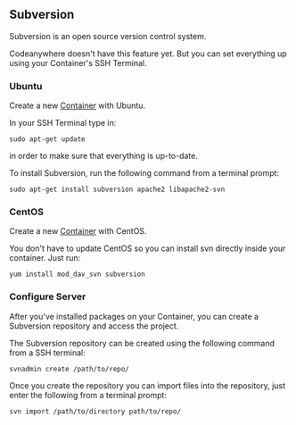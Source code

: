 ## Subversion

Subversion is an open source version control system.

Codeanywhere doesn't have this feature yet. But you can set everything up using your Container's SSH Terminal.

### Ubuntu

Create a new [Container](#container) with Ubuntu.

In your SSH Terminal type in:

~~~~
sudo apt-get update
~~~~

in order to make sure that everything is up-to-date.

To install Subversion, run the following command from a terminal prompt:

~~~~
sudo apt-get install subversion apache2 libapache2-svn
~~~~

### CentOS

Create a new [Container](#container) with CentOS.

You don't have to update CentOS so you can install svn directly inside your container. Just run:

~~~~
yum install mod_dav_svn subversion
~~~~

### Configure Server
After you've installed packages on your Container, you can create a Subversion repository and access the project.

The Subversion repository can be created using the following command from a SSH terminal:

~~~~
svnadmin create /path/to/repo/
~~~~

Once you create the repository you can import files into the repository, just enter the following from a terminal prompt:

~~~~
svn import /path/to/directory path/to/repo/
~~~~
